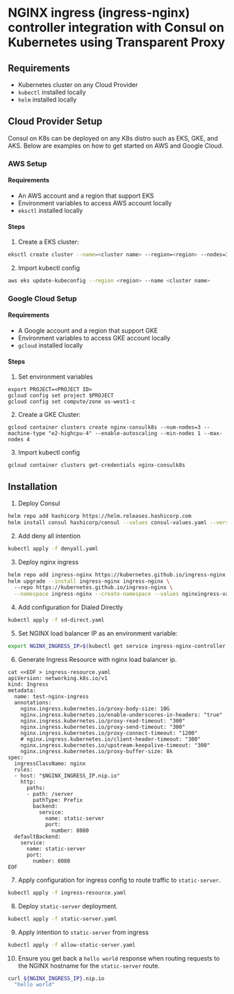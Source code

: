 # NGINX ingress (ingress-nginx) controller integration with Consul on Kubernetes using Transparent Proxy 

## Requirements
- Kubernetes cluster on any Cloud Provider
- `kubectl` installed locally
- `helm` installed locally

## Cloud Provider Setup

Consul on K8s can be deployed on any K8s distro such as EKS, GKE, and AKS. Below are examples on how to get started on AWS and Google Cloud. 

### AWS Setup 

#### Requirements 

- An AWS account and a region that support EKS
- Environment variables to access AWS account locally
- `eksctl` installed locally

#### Steps

1. Create a EKS cluster:
  ```bash
  eksctl create cluster --name=<cluster name> --region=<region> --nodes=3 
  ```
  
2. Import kubectl config
  ```bash
  aws eks update-kubeconfig --region <region> --name <cluster name>
  ```

### Google Cloud Setup

#### Requirements
- A Google account and a region that support GKE
- Environment variables to access GKE account locally
- `gcloud` installed locally

#### Steps

1. Set environment variables
  ```
  export PROJECT=<PROJECT ID>
  gcloud config set project $PROJECT
  gcloud config set compute/zone us-west1-c
  ```
  
2. Create a GKE Cluster:
  ```
  gcloud container clusters create nginx-consulk8s --num-nodes=3 --machine-type "e2-highcpu-4" --enable-autoscaling --min-nodes 1 --max-nodes 4
  ```

3. Import kubectl config
  ```
  gcloud container clusters get-credentials nginx-consulk8s
  ```

## Installation

1. Deploy Consul
  ```bash
  helm repo add hashicorp https://helm.releases.hashicorp.com
  helm install consul hashicorp/consul --values consul-values.yaml --version 1.0.2 --create-namespace --namespace consul
  ```

2. Add deny all intention
  ```bash
  kubectl apply -f denyall.yaml
  ```

3. Deploy nginx ingress
  ```bash
  helm repo add ingress-nginx https://kubernetes.github.io/ingress-nginx
  helm upgrade --install ingress-nginx ingress-nginx \                                                                                                    ─╯
    --repo https://kubernetes.github.io/ingress-nginx \
    --namespace ingress-nginx --create-namespace --values nginxingress-values.yaml
  ```

4. Add configuration for Dialed Directly
  ```bash
  kubectl apply -f sd-direct.yaml
  ```

5. Set NGINX load balancer IP as an environment variable:  
  ```bash
  export NGINX_INGRESS_IP=$(kubectl get service ingress-nginx-controller -n ingress-nginx -o json | jq -r '.status.loadBalancer.ingress[].ip')
  ```

6. Generate Ingress Resource with nginx load balancer ip. 

  ```
  cat <<EOF > ingress-resource.yaml
  apiVersion: networking.k8s.io/v1
  kind: Ingress
  metadata:
    name: test-nginx-ingress
    annotations:
      nginx.ingress.kubernetes.io/proxy-body-size: 10G
      nginx.ingress.kubernetes.io/enable-underscores-in-headers: "true"
      nginx.ingress.kubernetes.io/proxy-read-timeout: "300"
      nginx.ingress.kubernetes.io/proxy-send-timeout: "300"
      nginx.ingress.kubernetes.io/proxy-connect-timeout: "1200"
      # nginx.ingress.kubernetes.io/client-header-timeout: "300"
      nginx.ingress.kubernetes.io/upstream-keepalive-timeout: "300"
      nginx.ingress.kubernetes.io/proxy-buffer-size: 8k
  spec:
    ingressClassName: nginx
    rules:
    - host: "$NGINX_INGRESS_IP.nip.io"
      http:
        paths:
        - path: /server
          pathType: Prefix
          backend:
            service:
              name: static-server
              port: 
                number: 8080
    defaultBackend:
      service:
        name: static-server
        port:
          number: 8080
  EOF
  ```

7. Apply configuration for ingress config to route traffic to `static-server`.
  ```bash
  kubectl apply -f ingress-resource.yaml
  ```

8. Deploy `static-server` deployment. 
  ```bash
  kubectl apply -f static-server.yaml
  ```

9. Apply intention to `static-server` from ingress
  ```bash
  kubectl apply -f allow-static-server.yaml
  ```

10. Ensure you get back a `hello world` response when routing requests to the NGINX hostname for the `static-server` route. 
  ```bash
  curl ${NGINX_INGRESS_IP}.nip.io
    "hello world"
  ```

